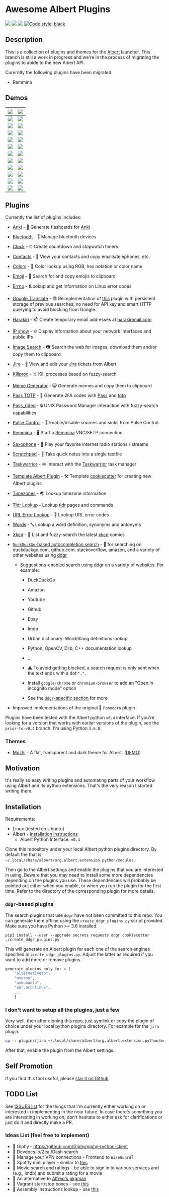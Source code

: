 # Awesome Albert Plugins

<a href="https://travis-ci.com/bergercookie/awesome-albert-plugins" alt="Build Status">
<img src="https://travis-ci.com/bergercookie/awesome-albert-plugins.svg?branch=master"></a>
<a href="https://www.codacy.com/manual/bergercookie/awesome-albert-plugins">
<img src="https://api.codacy.com/project/badge/Grade/dbefc49bb5f446488da561c7497bb821"/></a>
<a href=https://github.com/bergercookie/awesome-albert-plugins/blob/master/LICENSE alt="LICENCE">
<img src="https://img.shields.io/github/license/bergercookie/awesome-albert-plugins.svg" /></a>
<a href="https://github.com/psf/black">
<img alt="Code style: black" src="https://img.shields.io/badge/code%20style-black-000000.svg"></a>

## Description

This is a collection of plugins and themes for the
[Albert](https://albertlauncher.github.io/) launcher. This branch is still a
work in progress and we're in the process of migrating the plugins to abide to
the new Albert API.

Curerntly the following plugins have been migrated:

- Remmina

## Demos

| ![](https://github.com/bergercookie/awesome-albert-plugins/blob/master/plugins/emoji/misc/demo0.png)               |        ![](https://github.com/bergercookie/awesome-albert-plugins/blob/master/plugins/emoji/misc/demo1.png)        |
| :----------------------------------------------------------------------------------------------------------------- | :----------------------------------------------------------------------------------------------------------------: |
| ![](https://github.com/bergercookie/awesome-albert-plugins/blob/master/plugins/contacts/misc/demo0.png)            |      ![](https://github.com/bergercookie/awesome-albert-plugins/blob/master/plugins/contacts/misc/demo1.png)       |
| ![](https://github.com/bergercookie/awesome-albert-plugins/blob/master/plugins/bluetooth/misc/demo0.png)           |      ![](https://github.com/bergercookie/awesome-albert-plugins/blob/master/plugins/bluetooth/misc/demo1.png)      |
| ![](https://github.com/bergercookie/awesome-albert-plugins/blob/master/plugins/anki/misc/anki.gif)                 |        ![](https://github.com/bergercookie/awesome-albert-plugins/blob/master/plugins/anki/misc/anki0.png)         |
| ![](https://github.com/bergercookie/awesome-albert-plugins/blob/master/misc/albert-suggestions-demo.gif)           |     ![](https://github.com/bergercookie/awesome-albert-plugins/blob/master/misc/albert-suggestions-demo2.gif)      |
| ![](https://github.com/bergercookie/awesome-albert-plugins/blob/master/misc/errno_lookup.png)                      |              ![](https://github.com/bergercookie/awesome-albert-plugins/blob/master/misc/ipshow.png)               |
| ![](https://github.com/bergercookie/awesome-albert-plugins/blob/master/plugins/pulse_control/misc/pulse-demo1.png) | ![](https://github.com/bergercookie/awesome-albert-plugins/blob/master/plugins/pulse_control/misc/pulse-demo2.png) |
| ![](https://github.com/bergercookie/awesome-albert-plugins/blob/master/misc/albert-suggestions-demo3.gif)          |      ![](https://github.com/bergercookie/awesome-albert-plugins/blob/master/plugins/colors/misc/colors1.png)       |
| ![](https://github.com/bergercookie/awesome-albert-plugins/blob/master/plugins/timezones/misc/demo1.png)           |      ![](https://github.com/bergercookie/awesome-albert-plugins/blob/master/plugins/killproc/misc/demo0.png)       |
| ![](https://github.com/bergercookie/awesome-albert-plugins/blob/master/plugins/words/misc/demo0.png)               |          ![](https://raw.githubusercontent.com/bergercookie/awesome-albert-plugins/master/misc/tldr.gif)           |
| ![](https://github.com/bergercookie/awesome-albert-plugins/blob/master/plugins/harakiri/misc/demo0.png)            |    ![](https://github.com/bergercookie/awesome-albert-plugins/blob/master/plugins/image_search/misc/demo0.png)     |
| ![](https://github.com/bergercookie/awesome-albert-plugins/blob/master/plugins/meme_generator/misc/demo.gif)       |        ![](https://github.com/bergercookie/awesome-albert-plugins/blob/master/plugins/clock/misc/clock.png)        |

## Plugins

Currently the list of plugins includes:

- [Anki](https://github.com/bergercookie/awesome-albert-plugins/tree/master/plugins/anki) - 📇 Generate flashcards for [Anki](https://apps.ankiweb.net/)
- [Bluetooth](https://github.com/bergercookie/awesome-albert-plugins/tree/master/plugins/bluetooth) - 🦷 Manage bluetooth devices
- [Clock](https://github.com/bergercookie/awesome-albert-plugins/tree/master/plugins/clock) - ⏰ Create countdown and stopwatch timers
- [Contacts](https://github.com/bergercookie/awesome-albert-plugins/tree/master/plugins/contacts) - 📕 View your contacts and copy emails/telephones, etc.
- [Colors](https://github.com/bergercookie/awesome-albert-plugins/tree/master/plugins/colors) - 🎨 Color lookup using RGB, hex notation or color name
- [Emoji](https://github.com/bergercookie/awesome-albert-plugins/tree/master/plugins/emoji) - 🎉 Search for and copy emojis to clipboard
- [Errno](https://github.com/bergercookie/awesome-albert-plugins/tree/master/plugins/errno_lookup) - ❗Lookup and get information on Linux error codes
- [Google Translate](https://github.com/bergercookie/awesome-albert-plugins/tree/master/plugins/google_translate) - 🉑 Reimplementation of [this](https://github.com/dshoreman/albert-translate) plugin with persistent storage of previous searches, no need for API key and smart HTTP querying to avoid blocking from Google.
- [Harakiri](https://github.com/bergercookie/awesome-albert-plugins/tree/master/plugins/harakiri) - 📫 Create temporary email addresses at [harakirimail.com](https://harakirimail.com/)
- [IP show](https://github.com/bergercookie/awesome-albert-plugins/tree/master/plugins/ipshow) - 🌐 Display information about your network interfaces and public IPs
- [Image Search](https://github.com/bergercookie/awesome-albert-plugins/tree/master/plugins/image_search) - 📷 Search the web for images, download them and/or copy them to clipboard
- [Jira](https://github.com/bergercookie/awesome-albert-plugins/tree/master/plugins/jira) - 📝 View and edit your [Jira](https://www.atlassian.com/software/jira) tickets from Albert
- [Killproc](https://github.com/bergercookie/awesome-albert-plugins/tree/master/plugins/killproc) - ☠️ Kill processes based on fuzzy-search
- [Meme Generator](https://github.com/bergercookie/awesome-albert-plugins/tree/master/plugins/meme_generator) - 😸 Generate memes and copy them to clipboard
- [Pass TOTP](https://github.com/bergercookie/awesome-albert-plugins/tree/master/plugins/pass_totp_cli) - 🔢 Generate 2FA codes with [Pass](https://www.passwordstore.org/) and [totp](https://pypi.org/project/totp/)
- [Pass_rlded](https://github.com/bergercookie/awesome-albert-plugins/tree/master/plugins/pass_rlded) - 🔒 UNIX Password Manager interaction with fuzzy-search capabilities
- [Pulse Control](https://github.com/bergercookie/awesome-albert-plugins/tree/master/plugins/pulse_control) - 🎤 Enable/disable sources and sinks from Pulse Control
- [Remmina](https://github.com/bergercookie/awesome-albert-plugins/tree/master/plugins/remmina) - 🖥️ Start a [Remmina](https://remmina.org/) VNC/SFTP connection
- [Saxophone](https://github.com/bergercookie/awesome-albert-plugins/tree/master/plugins/saxophone) - 🎷 Play your favorite internet radio stations / streams
- [Scratchpad](https://github.com/bergercookie/awesome-albert-plugins/tree/master/plugins/scratchpad) - 📝 Take quick notes into a single textfile
- [Taskwarrior](https://github.com/bergercookie/awesome-albert-plugins/tree/master/plugins/taskwarrior) - 🪖 Interact with the [Taskwarrior](https://taskwarrior.org/) task manager
- [Template Albert Plugin](https://github.com/bergercookie/awesome-albert-plugins) - 🛠️ Template [cookiecutter](https://github.com/cookiecutter/cookiecutter) for creating new Albert plugins
- [Timezones](https://github.com/bergercookie/awesome-albert-plugins/tree/master/plugins/timezones) - 🌏 Lookup timezone information
- [Tldr Lookup](https://github.com/bergercookie/awesome-albert-plugins/tree/master/plugins/tldr_pages) - Lookup [tldr](https://github.com/tldr-pages/tldr) pages and commands
- [URL Error Lookup](https://github.com/bergercookie/awesome-albert-plugins/tree/master/plugins/url_lookup) - 🔗 Lookup URL error codes
- [Words](https://github.com/bergercookie/awesome-albert-plugins/tree/master/plugins/words) - 🔤 Lookup a word definition, synonyms and antonyms
- [Xkcd](https://github.com/bergercookie/awesome-albert-plugins/tree/master/plugins/xkcd) - 📓 List and fuzzy-search the latest [xkcd](https://fr.wikipedia.org/wiki/Xkcd) comics
- [`DuckDuckGo`-based autocompletion search](https://github.com/bergercookie/awesome-albert-plugins#ddgr-based-plugins) - 🦆 for searching on duckduckgo.com, github.com,
  stackoverflow, amazon, and a variety of other websites using [ddgr](https://github.com/jarun/ddgr)

  - Suggestions-enabled search using [ddgr](https://github.com/jarun/ddgr) on
    a variety of websites. For example:

    - DuckDuckGo
    - Amazon
    - Youtube
    - Github
    - Ebay
    - Imdb
    - Urban dictionary: Word/Slang definitions lookup
    - Python, OpenCV, Dlib, C++ documentation lookup
    - ...
    - :warning: To avoid getting blocked, a search request is only sent when the
      text ends with a dot `"."`.

    - Install `google-chrome` or `chromium-browser` to add an "Open in incognito
      mode" option
    - See the [`ddgr`-specific section](#ddgr-based-plugins) for more

- Improved implementations of the original 🍅 `Pomodoro` plugin

Plugins have been tested with the Albert python `v0.4` interface. If you're
looking for a version that works with earlier versions of the plugin, see the
`prior-to-v0.4` branch. I'm using Python `3.6.8`.

### Themes

- [Mozhi](https://github.com/Hsins/Albert-Mozhi) - A flat, transparent and dark
  theme for Albert.
  ([DEMO](https://github.com/Hsins/Albert-Mozhi/blob/master/demo/demo.gif))

## Motivation

It's really so easy writing plugins and automating parts of your workflow using
Albert and its python extensions. That's the very reason I started writing them.

## Installation

Requirements:

- Linux (tested on Ubuntu)
- Albert - [Installation instructions](https://albertlauncher.github.io/docs/installing/)
  - Albert Python Interface: `v0.4`

Clone this repository under your local Albert python plugins directory. By
default the that is: `~/.local/share/albert/org.albert.extension.python/modules`.

Then go to the Albert settings and enable the plugins that you are interested in
using. Beware that you may need to install some more dependencies depending on
the plugins you use. These dependencies will probably be pointed out either when
you enable, or when you run the plugin for the first time. Refer to the
directory of the corresponding plugin for more details.

### `ddgr`-based plugins

The search plugins that use `ddgr` have not been committed to this repo. You
can generate them offline using the `create_ddgr_plugins.py` script provided.
Make sure you have Python >= 3.6 installed:

```
pip3 install --user --upgrade secrets requests ddgr cookiecutter
./create_ddgr_plugins.py
```

This will generate an Albert plugin for each one of the search engines specified
in `create_ddgr_plugins.py`. Adjust the latter as required if you want to
add more or remove plugins.

```py
generate_plugins_only_for = [
    "alternativeto",
    "amazon",
    "askubuntu",
    "aur.archlinux",
    ...
    ]
```

### I don't want to setup all the plugins, just a few

Very well, then after cloning this repo, just symlink or copy the plugin of
choice under your local python plugins directory. For example for the `jira`
plugin:

```sh
cp -r plugins/jira ~/.local/share/albert/org.albert.extension.python/modules/jira
```

After that, enable the plugin from the Albert settings.

## Self Promotion

If you find this tool useful, please [star it on
Github](https://github.com/bergercookie/awesome-albert-plugins)

## TODO List

See [ISSUES list](https://github.com/bergercookie/awesome-albert-plugins/issues)
for the things that I'm currently either working on or interested in
implementing in the near future. In case there's something you are interesting
in working on, don't hesitate to either ask for clarifications or just do it and
directly make a PR.

### Ideas List (feel free to implement)

- :construction: Giphy - https://github.com/Giphy/giphy-python-client
- :construction: Devdocs.io/Zeal/Dash search
- :construction: Manage your VPN connections - Frontend to `WireGuard`?
- :construction: Spotify mini player - similar to [this](https://github.com/vdesabou/alfred-spotify-mini-player)
- :construction: Movie search and ratings - be able to sign in to various
  services and (e.g., imdb) and submit a rating for a movie
- :construction: An alternative to [Alfred's pkgman](https://github.com/willfarrell/alfred-pkgman-workflow)
- :construction: Vagrant start/stop boxes - see [this](https://github.com/m1keil/alfred-vagrant-workflow)
- :construction: Assembly instructions lookup - use [this](https://github.com/asmjit/asmdb)
